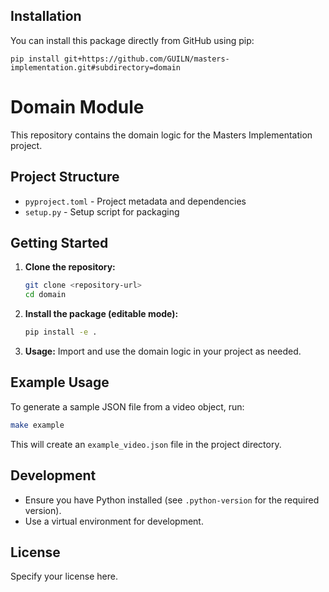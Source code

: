 ## Installation

You can install this package directly from GitHub using pip:

```
pip install git+https://github.com/GUILN/masters-implementation.git#subdirectory=domain
```
# Domain Module

This repository contains the domain logic for the Masters Implementation project.

## Project Structure

- `pyproject.toml` - Project metadata and dependencies
- `setup.py` - Setup script for packaging


## Getting Started

1. **Clone the repository:**
   ```bash
   git clone <repository-url>
   cd domain
   ```
2. **Install the package (editable mode):**
   ```bash
   pip install -e .
   ```
3. **Usage:**
   Import and use the domain logic in your project as needed.


## Example Usage

To generate a sample JSON file from a video object, run:

```bash
make example
```

This will create an `example_video.json` file in the project directory.

## Development

- Ensure you have Python installed (see `.python-version` for the required version).
- Use a virtual environment for development.

## License

Specify your license here.
